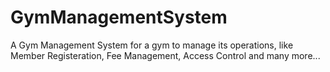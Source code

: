 # GymManagementSystem
A Gym Management System for a gym to manage its operations, like Member Registeration, Fee Management, Access Control and many more...
